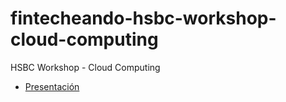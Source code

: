 # fintecheando-hsbc-workshop-cloud-computing
HSBC Workshop - Cloud Computing

* [Presentación](https://docs.google.com/presentation/d/1oVAlZ3HvrOAU1b6urgP86cJBr2C4-1PfR3oEBP_pkus/edit#slide=id.p)
